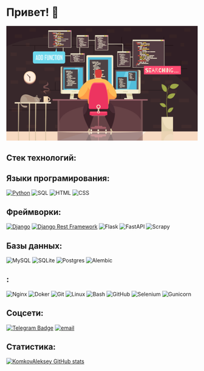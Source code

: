 # Привет! 👋


![Header](https://github.com/KomkovAleksey/KomkovAleksey/blob/main/assets/header.jpg)

## Стек технологий:

## Языки програмирования:

[![Python](https://img.shields.io/badge/python-3670A0?style=for-the-badge&logo=python&logoColor=ffdd54)](https://docs.python.org/3/)
![SQL](https://img.shields.io/badge/SQL-3670A0?style=for-the-badge&logo=SQL&logoColor=ffdd54)
![HTML](https://img.shields.io/badge/HTML-%230db7ed.svg?style=for-the-badge&logo=HTML&logoColor=white)
![CSS](https://img.shields.io/badge/CSS-%230db7ed.svg?style=for-the-badge&logo=CSS&logoColor=white) 

## Фреймворки:

[![Django](https://img.shields.io/badge/django-%23092E20.svg?style=for-the-badge&logo=django&logoColor=white)](https://docs.djangoproject.com/en/5.0/) 
[![Django Rest Framework](https://img.shields.io/badge/DJANGO-REST-ff1709?style=for-the-badge&logo=django&logoColor=white&color=ff1709&labelColor=gray)](https://www.django-rest-framework.org/)
![Flask](https://img.shields.io/badge/flask-%230db7ed.svg?style=for-the-badge&logo=flask&logoColor=white) 
![FastAPI](https://img.shields.io/badge/FastAPI-63a359.svg?style=for-the-badge&logo=FastAPI&logoColor=white) 
![Scrapy](https://img.shields.io/badge/Scrapy-63a359.svg?style=for-the-badge&logo=Scrapy&logoColor=white)

## Базы данных:

![MySQL](https://img.shields.io/badge/mysql-%2300f.svg?style=for-the-badge&logo=mysql&logoColor=white) 
![SQLite](https://img.shields.io/badge/sqlite-%2307405e.svg?style=for-the-badge&logo=sqlite&logoColor=white) 
![Postgres](https://img.shields.io/badge/postgres-%23316192.svg?style=for-the-badge&logo=postgresql&logoColor=white)
![Аlembic](https://img.shields.io/badge/Аlembic-%230db7ed.svg?style=for-the-badge&logo=Аlembic&logoColor=white)


## :

![Nginx](https://img.shields.io/badge/nginx-%23009639.svg?style=for-the-badge&logo=nginx&logoColor=white) 
![Doker](https://img.shields.io/badge/docker-%230db7ed.svg?style=for-the-badge&logo=docker&logoColor=white) 
![Git](https://img.shields.io/badge/Git-%230db7ed.svg?style=for-the-badge&logo=Git&logoColor=white) 
![Linux](https://img.shields.io/badge/Linux-%230db7ed.svg?style=for-the-badge&logo=Linux&logoColor=white) 
![Bash](https://img.shields.io/badge/Bash-%230db7ed.svg?style=for-the-badge&logo=Bash&logoColor=white) 
![GitHub](https://img.shields.io/badge/GitHub-%230db7ed.svg?style=for-the-badge&logo=GitHub&logoColor=white) 
![Selenium](https://img.shields.io/badge/Selenium-%230db7ed.svg?style=for-the-badge&logo=Selenium&logoColor=white) 
![Gunicorn](https://img.shields.io/badge/Gunicorn-%230db7ed.svg?style=for-the-badge&logo=Gunicorn&logoColor=white) 

## Соцсети:
[![Telegram Badge](https://img.shields.io/badge/-Telegram-blue?style=for-the-badge&logo=Telegram&logoColor=white)](https://t.me/AleksKomkov)
[![email](https://img.shields.io/static/v1?style=for-the-badge&message=email&color=red&logo=maildotru&logoColor=FFFFFF&label=)](mailto:ale45883412@yandex.ru)

## Статистика:
[![KomkovAleksey GitHub stats](https://github-readme-stats.vercel.app/api?username=KomkovAleksey&show_icons=true&theme=synthwave)](https://github.com/anuraghazra/github-readme-stats)
